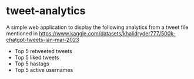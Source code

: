 # tweet-analytics
A simple web application to display the following analytics from a tweet file mentioned in https://www.kaggle.com/datasets/khalidryder777/500k-chatgpt-tweets-jan-mar-2023
* Top 5 retweeted tweets
* Top 5 liked tweets
* Top 5 hastags
* Top 5 active usernames
